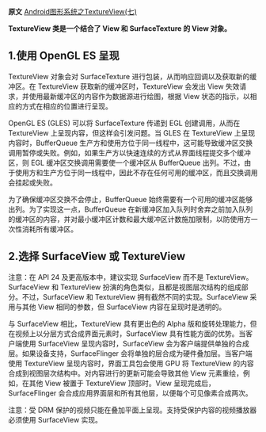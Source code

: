**原文** [Android图形系统之TextureView(七)](https://unbroken.blog.csdn.net/article/details/122407013)  

**TextureView 类是一个结合了 View 和 SurfaceTexture 的 View 对象。**

## **1.使用 OpenGL ES 呈现**

  
TextureView 对象会对 SurfaceTexture 进行包装，从而响应回调以及获取新的缓冲区。在 TextureView
获取新的缓冲区时，TextureView 会发出 View 失效请求，并使用最新缓冲区的内容作为数据源进行绘图，根据 View
状态的指示，以相应的方式在相应的位置进行呈现。

OpenGL ES (GLES) 可以将 SurfaceTexture 传递到 EGL 创建调用，从而在 TextureView
上呈现内容，但这样会引发问题。当 GLES 在 TextureView 上呈现内容时，BufferQueue
生产方和使用方位于同一线程中，这可能导致缓冲区交换调用暂停或失败。例如，如果生产方以快速连续的方式从界面线程提交多个缓冲区，则 EGL
缓冲区交换调用需要使一个缓冲区从 BufferQueue
出列。不过，由于使用方和生产方位于同一线程中，因此不存在任何可用的缓冲区，而且交换调用会挂起或失败。

为了确保缓冲区交换不会停止，BufferQueue 始终需要有一个可用的缓冲区能够出列。为了实现这一点，BufferQueue
在新缓冲区加入队列时舍弃之前加入队列的缓冲区的内容，并对最小缓冲区计数和最大缓冲区计数施加限制，以防使用方一次性消耗所有缓冲区。

## **2.选择 SurfaceView 或 TextureView**

  
注意：在 API 24 及更高版本中，建议实现 SurfaceView 而不是 TextureView。  
SurfaceView 和 TextureView 扮演的角色类似，且都是视图层次结构的组成部分。不过，SurfaceView 和 TextureView
拥有截然不同的实现。SurfaceView 采用与其他 View 相同的参数，但 SurfaceView 内容在呈现时是透明的。

与 SurfaceView 相比，TextureView 具有更出色的 Alpha
版和旋转处理能力，但在视频上以分层方式合成界面元素时，SurfaceView 具有性能方面的优势。当客户端使用 SurfaceView
呈现内容时，SurfaceView 会为客户端提供单独的合成层。如果设备支持，SurfaceFlinger 会将单独的层合成为硬件叠加层。当客户端使用
TextureView 呈现内容时，界面工具包会使用 GPU 将 TextureView 的内容合成到视图层次结构中。对内容进行的更新可能会导致其他
View 元素重绘，例如，在其他 View 被置于 TextureView 顶部时。View 呈现完成后，SurfaceFlinger
会合成应用界面层和所有其他层，以便每个可见像素合成两次。

注意：受 DRM 保护的视频只能在叠加平面上呈现。支持受保护内容的视频播放器必须使用 SurfaceView 实现。

